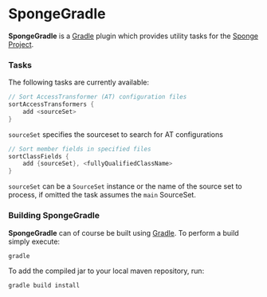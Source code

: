 # SpongeGradle

**SpongeGradle** is a [Gradle](http://gradle.org/) plugin which provides utility tasks for the [Sponge Project](/SpongePowered).

### Tasks

The following tasks are currently available:

```groovy
// Sort AccessTransformer (AT) configuration files
sortAccessTransformers {
    add <sourceSet>
}
```

`sourceSet` specifies the sourceset to search for AT configurations

```groovy
// Sort member fields in specified files
sortClassFields {
    add {sourceSet}, <fullyQualifiedClassName>
}
```

`sourceSet` can be a `SourceSet` instance or the name of the source set to process, if omitted the task assumes the `main` SourceSet.

### Building SpongeGradle
**SpongeGradle** can of course be built using [Gradle](http://gradle.org/). To perform a build simply execute:

    gradle

To add the compiled jar to your local maven repository, run:

    gradle build install

